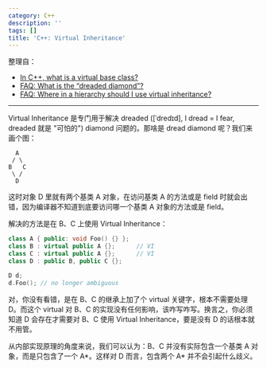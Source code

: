 ```yaml
---
category: C++
description: ''
tags: []
title: 'C++: Virtual Inheritance'
---
```


整理自：

- [In C++, what is a virtual base class?](http://stackoverflow.com/questions/21558/in-c-what-is-a-virtual-base-class)
- [FAQ: What is the “dreaded diamond”?](https://isocpp.org/wiki/faq/multiple-inheritance#mi-diamond)
- [FAQ: Where in a hierarchy should I use virtual inheritance?](https://isocpp.org/wiki/faq/multiple-inheritance#virtual-inheritance-where)

-----

Virtual Inheritance 是专门用于解决 dreaded ([ˈdredɪd], I dread = I fear, dreaded 就是 "可怕的") diamond 问题的。那啥是 dread diamond 呢？我们来画个图：

	  A
	 / \
	B   C
	 \ /
	  D
	  
这时对象 D 里就有两个基类 A 对象，在访问基类 A 的方法或是 field 时就会出错，因为编译器不知道到底要访问哪一个基类 A 对象的方法或是 field。

解决的方法是在 B、C 上使用 Virtual Inheritance：

```cpp
class A { public: void Foo() {} };
class B : virtual public A {};		// VI
class C : virtual public A {};		// VI
class D : public B, public C {};

D d;
d.Foo(); // no longer ambiguous
```

对，你没有看错，是在 B、C 的继承上加了个 virtual 关键字，根本不需要处理 D。而这个 virtual 对 B、C 的实现没有任何影响，该咋写咋写。换言之，你必须知道 D 会存在才需要对 B、C 使用 Virtual Inheritance，要是没有 D 的话根本就不用管。

从内部实现原理的角度来说，我们可以认为：B、C 并没有实际包含一个基类 A 对象，而是只包含了一个 A\*。这样对 D 而言，包含两个 A\* 并不会引起什么歧义。